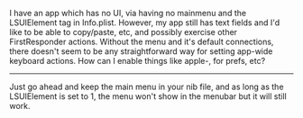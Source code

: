 I have an app which has no UI, via having no mainmenu and the LSUIElement tag in Info.plist.  However, my app still has text fields and I'd like to be able to copy/paste, etc, and possibly exercise other FirstResponder actions.  Without the menu and it's default connections, there doesn't seem to be any straightforward way for setting app-wide keyboard actions.  How can I enable things like apple-, for prefs, etc?

----

Just go ahead and keep the main menu in your nib file, and as long as the LSUIElement is set to 1, the menu won't show in the menubar but it will still work.
